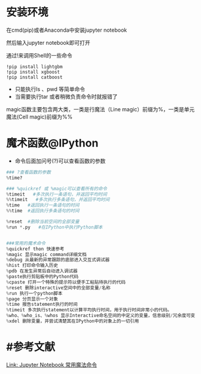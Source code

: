 # 安装环境

在cmd(pip)或者Anaconda中安装jupyter notebook

然后输入jupyter notebook即可打开





通过!来调用Shell的一些命令

```shell
!pip install lightgbm
!pip install xgboost
!pip install catboost
```

- 只能执行ls 、pwd 等简单命令
- 当需要执行tar 或者稍微负责命令时就报错了

magic函数主要包含两大类，一类是行魔法（Line magic）前缀为%，一类是单元魔法(Cell magic)前缀为%%



# 魔术函数@IPython

- 命令后面加问号(?)可以查看函数的参数

```python
### ?查看函数的参数
%time?

### %quickref 或 %magic可以查看所有的命令
%timeit   #多次执行一条语句，并返回平均时间
%%timeit   #多次执行多条语句，并返回平均时间
%time   #返回执行一条语句的时间
%%time  #返回执行多条语句的时间

%reset  #删除当前空间的全部变量
%run *.py   #在IPython中执行Python脚本


###常用的魔术命令
%quickref thon 快速参考
%magic 显示magic command详细文档
%debug 从最新的异常跟踪的底部进入交互式调试器
%hist 打印命令输入历史
%pdb 在发生异常后自动进入调试器
%paste执行剪贴板中的Python代码
%cpaste 打开一个特殊的提示符以便手工粘贴待执行的代码
%reset 删除interactive空间中的全部变量/名称
%run 执行一个python脚本
%page 分页显示一个对象
%time 报告statement执行的时间
%timeit 多次执行statement以计算平均执行时间，用于执行时间非常小的代码。
%who、%who_is、%whos 显示Interactive命名空间的中定义的变量，信息级别/冗余度可变
%xdel 删除变量，并尝试清楚其在IPython中的对象上的一切引用
```







# #参考文献

[Link: Jupyter Notebook 常用魔法命令](https://blog.csdn.net/u011213419/article/details/81299282?utm_medium=distribute.pc_relevant.none-task-blog-BlogCommendFromBaidu-2.control&depth_1-utm_source=distribute.pc_relevant.none-task-blog-BlogCommendFromBaidu-2.control)